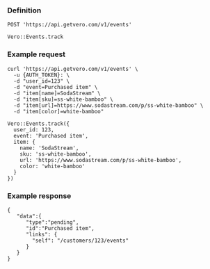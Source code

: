 ### Definition

<pre class="bash"><code>POST 'https://api.getvero.com/v1/events'</code></pre>

<pre class="ruby"><code>Vero::Events.track</code></pre>

### Example request

<pre class="bash"><code>curl 'https://api.getvero.com/v1/events' \
  -u {AUTH_TOKEN}: \
  -d "user_id=123" \
  -d "event=Purchased item" \
  -d "item[name]=SodaStream" \
  -d "item[sku]=ss-white-bamboo" \
  -d "item[url]=https://www.sodastream.com/p/ss-white-bamboo" \
  -d "item[color]=white-bamboo"</code></pre>

<pre class="ruby"><code>Vero::Events.track({
  user_id: 123,
  event: 'Purchased item',
  item: {
    name: 'SodaStream',
    sku: 'ss-white-bamboo',
    url: 'https://www.sodastream.com/p/ss-white-bamboo',
    color: 'white-bamboo'
  }
})</code></pre>

### Example response

<pre class="all"><code class="json">{
   "data":{
      "type":"pending",
      "id":"Purchased item",
      "links": {
        "self": "/customers/123/events"
      }
   }
}</code></pre>